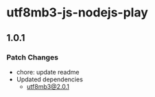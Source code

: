 # utf8mb3-js-nodejs-play

## 1.0.1

### Patch Changes

- chore: update readme
- Updated dependencies
  - utf8mb3@2.0.1

